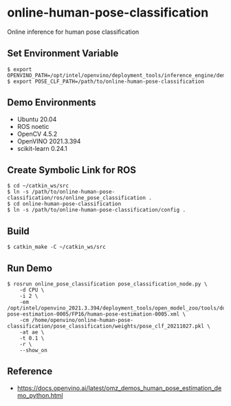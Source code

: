 # online-human-pose-classification
Online inference for human pose classification

## Set Environment Variable
```
$ export OPENVINO_PATH=/opt/intel/openvino/deployment_tools/inference_engine/demos/common/python
$ export POSE_CLF_PATH=/path/to/online-human-pose-classification
```

## Demo Environments
- Ubuntu 20.04
- ROS noetic
- OpenCV 4.5.2
- OpenVINO 2021.3.394
- scikit-learn 0.24.1

## Create Symbolic Link for ROS
```
$ cd ~/catkin_ws/src
$ ln -s /path/to/online-human-pose-classification/ros/online_pose_classification .
$ cd online-human-pose-classification
$ ln -s /path/to/online-human-pose-classification/config .
```

## Build
```
$ catkin_make -C ~/catkin_ws/src
```

## Run Demo
```
$ rosrun online_pose_classification pose_classification_node.py \
	-d CPU \
	-i 2 \
	-em /opt/intel/openvino_2021.3.394/deployment_tools/open_model_zoo/tools/downloader/intel/human-pose-estimation-0005/FP16/human-pose-estimation-0005.xml \
	-cm /home/openvino/online-human-pose-classification/pose_classification/weights/pose_clf_20211027.pkl \
	-at ae \
	-t 0.1 \
	-r \
	--show_on
```

## Reference
- https://docs.openvino.ai/latest/omz_demos_human_pose_estimation_demo_python.html
